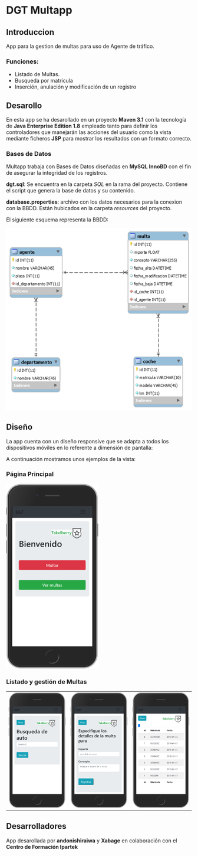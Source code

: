 # DGT Multapp

## Introduccion

App para la gestion de multas para uso de Agente de tráfico.

### Funciones:
* Listado de Multas.
* Busqueda por matrícula
* Inserción, anulación y modificación de un registro


## Desarollo
En esta app se ha desarollado en un proyecto **Maven 3.1** con la tecnología de **Java Enterprise Edition 1.8** empleado tanto para definir los controladores que manejarán las acciones del usuario como la vista mediante ficheros **JSP** para mostrar los resultados con un formato correcto.

### Bases de Datos

Multapp trabaja con Bases de Datos diseñadas en **MySQL InnoBD** con el fin de asegurar la integridad de los registros.

**dgt.sql**: Se encuentra en la carpeta *SQL* en la rama del proyecto. Contiene el script que genera la base de datos y su contenido.

**database.properties**: archivo con los datos necesarios para la conexion con la BBDD. Están hubicados en la carpeta *resources* del proyecto.


El siguiente esquema representa la BBDD:

<img src="https://github.com/andonishiraiwa/dgt/blob/master/SQL/multas.png"></img>



## Diseño 
La app cuenta con un diseño responsive que se adapta a todos los dispositivos móviles en lo referente a dimensión de pantalla:
 
  A continuación mostramos unos ejemplos de la vista:
  
 ### Página Principal
 <img src="https://github.com/andonishiraiwa/dgt/blob/master/src/main/webapp/images/readme/index.png" width="250" height="500">
  
 ### Listado y gestión de Multas
 
<table>
<tr>
<td width="20%" style="border:white"><img src="https://github.com/andonishiraiwa/dgt/blob/master/src/main/webapp/images/readme/buscar.png"></td>
<td width="20%"><img src="https://github.com/andonishiraiwa/dgt/blob/master/src/main/webapp/images/readme/redactar.png"></td>
<td width="20%"><img src="https://github.com/andonishiraiwa/dgt/blob/master/src/main/webapp/images/readme/lista.png"></td>

 </tr>
 
 </table>
 

## Desarrolladores
App desarollada por **andonishiraiwa** y **Xabage** en colaboración con el **Centro de Formación Ipartek**
